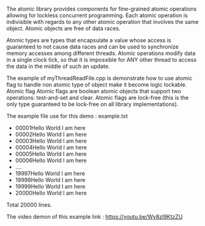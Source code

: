 The atomic library provides components for fine-grained atomic operations allowing for lockless concurrent programming. 
Each atomic operation is indivisible with regards to any other atomic operation that involves the same object. 
Atomic objects are free of data races.

Atomic types are types that encapsulate a value whose access is guaranteed to not cause data races and can be used to 
synchronize memory accesses among different threads. Atomic operations modify data in a single clock tick, so that it is 
impossible for ANY other thread to access the data in the middle of such an update.

The example of myThreadReadFile.cpp is demonstrate how to use atomic flag to handle non atomic type of object make it become logic lockable.
Atomic flag
Atomic flags are boolean atomic objects that support two operations: test-and-set and clear.
Atomic flags are lock-free (this is the only type guaranteed to be lock-free on all library implementations).

The example file use for this demo :
example.txt
* 00001Hello World I am here
* 00002Hello World I am here
* 00003Hello World I am here
* 00004Hello World I am here
* 00005Hello World I am here
* 00006Hello World I am here
*    ....
* 19997Hello World I am here
* 19998Hello World I am here
* 19999Hello World I am here
* 20000Hello World I am here

Total 20000 lines.

The video demon of this example link : https://youtu.be/Wy8zl9KtzZU
